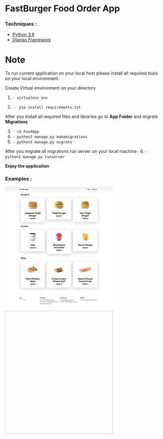 
# FastBurger  Food Order App




### Techniques :

* [Python 3.8](https://www.python.org/)
* [Django Framework](https://www.djangoproject.com/)


# Note

To run current application on your local host please install all required tools on your local environment. 

Create Virtual environment on your directory

1. `- virtualenv env`

2. ` - pip install requirements.txt`

After you install all required files and libraries go to **App Folder** and migrate **Migrations**

3. `- cd FoodApp`
4. `- python3 manage.py makemigrations`
5. `- python3 manage.py migrate`

After you migrate all migrations run server on your local machine :
6. `- python3 manage.py runserver`

**Enjoy the application**

### Examples :
<img src="https://github.com/barkhayot/FastBurger/blob/main/screencapture-localhost-8000-foods-2022-01-02-16_56_25.jpg" width="350" height="400" />
<img scr="https://github.com/barkhayot/FastBurger/blob/main/screencapture-localhost-8000-orders-order-list-view-2022-01-02-16_58_31.jpg" width ="350" height = "400"/>
